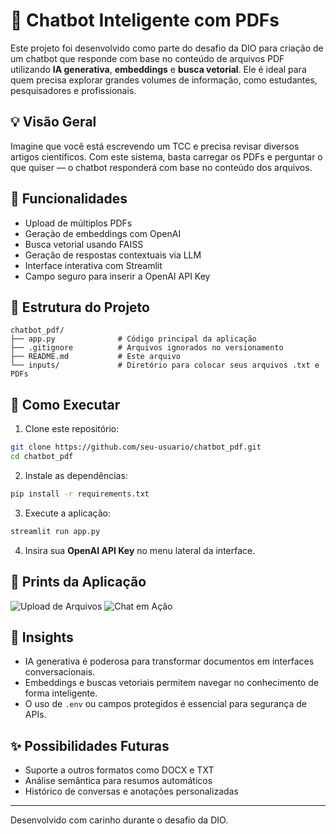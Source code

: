 # 🤖 Chatbot Inteligente com PDFs

Este projeto foi desenvolvido como parte do desafio da DIO para criação de um chatbot que responde com base no conteúdo de arquivos PDF utilizando **IA generativa**, **embeddings** e **busca vetorial**. Ele é ideal para quem precisa explorar grandes volumes de informação, como estudantes, pesquisadores e profissionais.

## 💡 Visão Geral

Imagine que você está escrevendo um TCC e precisa revisar diversos artigos científicos. Com este sistema, basta carregar os PDFs e perguntar o que quiser — o chatbot responderá com base no conteúdo dos arquivos.

## 🚀 Funcionalidades

- Upload de múltiplos PDFs
- Geração de embeddings com OpenAI
- Busca vetorial usando FAISS
- Geração de respostas contextuais via LLM
- Interface interativa com Streamlit
- Campo seguro para inserir a OpenAI API Key

## 📂 Estrutura do Projeto

```
chatbot_pdf/
├── app.py              # Código principal da aplicação
├── .gitignore          # Arquivos ignorados no versionamento
├── README.md           # Este arquivo
└── inputs/             # Diretório para colocar seus arquivos .txt e PDFs
```

## 🧪 Como Executar

1. Clone este repositório:
```bash
git clone https://github.com/seu-usuario/chatbot_pdf.git
cd chatbot_pdf
```

2. Instale as dependências:
```bash
pip install -r requirements.txt
```

3. Execute a aplicação:
```bash
streamlit run app.py
```

4. Insira sua **OpenAI API Key** no menu lateral da interface.

## 📸 Prints da Aplicação

![Upload de Arquivos](https://via.placeholder.com/800x400.png?text=Upload+de+PDFs)
![Chat em Ação](https://via.placeholder.com/800x400.png?text=Perguntas+e+Respostas)

## 🧠 Insights

- IA generativa é poderosa para transformar documentos em interfaces conversacionais.
- Embeddings e buscas vetoriais permitem navegar no conhecimento de forma inteligente.
- O uso de `.env` ou campos protegidos é essencial para segurança de APIs.

## ✨ Possibilidades Futuras

- Suporte a outros formatos como DOCX e TXT
- Análise semântica para resumos automáticos
- Histórico de conversas e anotações personalizadas

---

Desenvolvido com carinho durante o desafio da DIO.
